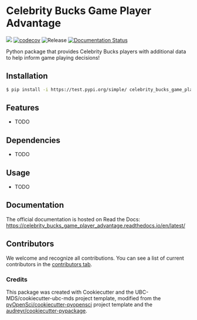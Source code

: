 # Celebrity Bucks Game Player Advantage 

![](https://github.com/paulplatzman/celebrity_bucks_game_player_advantage/workflows/build/badge.svg) [![codecov](https://codecov.io/gh/paulplatzman/celebrity_bucks_game_player_advantage/branch/main/graph/badge.svg)](https://codecov.io/gh/paulplatzman/celebrity_bucks_game_player_advantage) ![Release](https://github.com/paulplatzman/celebrity_bucks_game_player_advantage/workflows/Release/badge.svg) [![Documentation Status](https://readthedocs.org/projects/celebrity_bucks_game_player_advantage/badge/?version=latest)](https://celebrity_bucks_game_player_advantage.readthedocs.io/en/latest/?badge=latest)

Python package that provides Celebrity Bucks players with additional data to help inform game playing decisions!

## Installation

```bash
$ pip install -i https://test.pypi.org/simple/ celebrity_bucks_game_player_advantage
```

## Features

- TODO

## Dependencies

- TODO

## Usage

- TODO

## Documentation

The official documentation is hosted on Read the Docs: https://celebrity_bucks_game_player_advantage.readthedocs.io/en/latest/

## Contributors

We welcome and recognize all contributions. You can see a list of current contributors in the [contributors tab](https://github.com/paulplatzman/celebrity_bucks_game_player_advantage/graphs/contributors).

### Credits

This package was created with Cookiecutter and the UBC-MDS/cookiecutter-ubc-mds project template, modified from the [pyOpenSci/cookiecutter-pyopensci](https://github.com/pyOpenSci/cookiecutter-pyopensci) project template and the [audreyr/cookiecutter-pypackage](https://github.com/audreyr/cookiecutter-pypackage).
